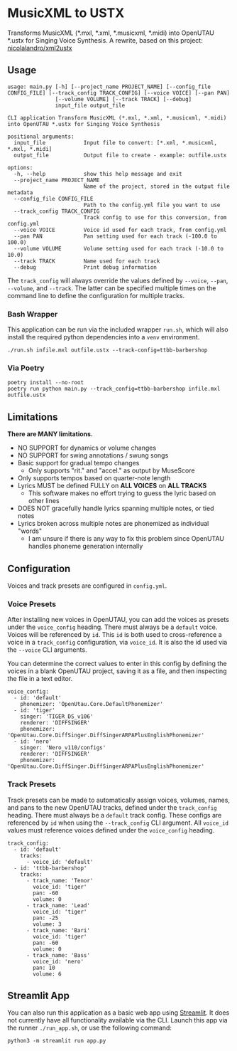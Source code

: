 # MusicXML to USTX
Transforms MusicXML (*.mxl, *.xml, *.musicxml, *.midi) into OpenUTAU *.ustx for Singing Voice Synthesis. A rewrite, based on this project: [nicolalandro/xml2ustx](https://github.com/nicolalandro/xml2ustx)
## Usage
```
usage: main.py [-h] [--project_name PROJECT_NAME] [--config_file CONFIG_FILE] [--track_config TRACK_CONFIG] [--voice VOICE] [--pan PAN]
               [--volume VOLUME] [--track TRACK] [--debug]
               input_file output_file

CLI application Transform MusicXML (*.mxl, *.xml, *.musicxml, *.midi) into OpenUTAU *.ustx for Singing Voice Synthesis

positional arguments:
  input_file            Input file to convert: [*.xml, *.musicxml, *.mxl, *.midi]
  output_file           Output file to create - example: outfile.ustx

options:
  -h, --help            show this help message and exit
  --project_name PROJECT_NAME
                        Name of the project, stored in the output file metadata
  --config_file CONFIG_FILE
                        Path to the config.yml file you want to use
  --track_config TRACK_CONFIG
                        Track config to use for this conversion, from config.yml
  --voice VOICE         Voice id used for each track, from config.yml
  --pan PAN             Pan setting used for each track (-100.0 to 100.0)
  --volume VOLUME       Volume setting used for each track (-10.0 to 10.0)
  --track TRACK         Name used for each track
  --debug               Print debug information

```
The `track_config` will always override the values defined by `--voice`, `--pan`, `--volume`, and `--track`. The latter can be specified multiple times on the command line to define the configuration for multiple tracks.

### Bash Wrapper
This application can be run via the included wrapper `run.sh`, which will also install the required python dependencies into a `venv` environment.
```commandline
./run.sh infile.mxl outfile.ustx --track-config=ttbb-barbershop
```

### Via Poetry
```commandline
poetry install --no-root
poetry run python main.py --track_config=ttbb-barbershop infile.mxl outfile.ustx 
```

## Limitations
**There are MANY limitations.**
- NO SUPPORT for dynamics or volume changes
- NO SUPPORT for swing annotations / swung songs
- Basic support for gradual tempo changes
  - Only supports "rit." and "accel." as output by MuseScore 
- Only supports tempos based on quarter-note length
- Lyrics MUST be defined FULLY on **ALL VOICES** on **ALL TRACKS**
  - This software makes no effort trying to guess the lyric based on other lines
- DOES NOT gracefully handle lyrics spanning multiple notes, or tied notes
- Lyrics broken across multiple notes are phonemized as individual "words"
  - I am unsure if there is any way to fix this problem since OpenUTAU handles phoneme generation internally

## Configuration
Voices and track presets are configured in `config.yml`. 

### Voice Presets
After installing new voices in OpenUTAU, you can add the voices as presets under the `voice_config` heading. There must always be a `default` voice. Voices will be referenced by `id`. This `id` is both used to cross-reference a voice in a `track_config` configuration, via `voice_id`. It is also the id used via the `--voice` CLI arguments.

You can determine the correct values to enter in this config by defining the voices in a blank OpenUTAU project, saving it as a file, and then inspecting the file in a text editor.

```
voice_config:
  - id: 'default'
    phonemizer: 'OpenUtau.Core.DefaultPhonemizer'
  - id: 'tiger'
    singer: 'TIGER_DS_v106'
    renderer: 'DIFFSINGER'
    phonemizer: 'OpenUtau.Core.DiffSinger.DiffSingerARPAPlusEnglishPhonemizer'
  - id: 'nero'
    singer: 'Nero_v110/configs'
    renderer: 'DIFFSINGER'
    phonemizer: 'OpenUtau.Core.DiffSinger.DiffSingerARPAPlusEnglishPhonemizer'
```

### Track Presets
Track presets can be made to automatically assign voices, volumes, names, and pans to the new OpenUTAU tracks, defined under the `track_config` heading. There must always be a `default` track config. These configs are referenced by `id` when using the `--track_config` CLI argument. All `voice_id` values must reference voices defined under the `voice_config` heading.

```
track_config:
  - id: 'default'
    tracks:
      - voice_id: 'default'
  - id: 'ttbb-barbershop'
    tracks:
      - track_name: 'Tenor'
        voice_id: 'tiger'
        pan: -60
        volume: 0
      - track_name: 'Lead'
        voice_id: 'tiger'
        pan: -25
        volume: 3
      - track_name: 'Bari'
        voice_id: 'tiger'
        pan: -60
        volume: 0
      - track_name: 'Bass'
        voice_id: 'nero'
        pan: 10
        volume: 6
```

## Streamlit App
You can also run this application as a basic web app using [Streamlit](https://streamlit.io/). It does not currently have all functionality available via the CLI. Launch this app via the runner `./run_app.sh`, or use the following command:
```
python3 -m streamlit run app.py
```